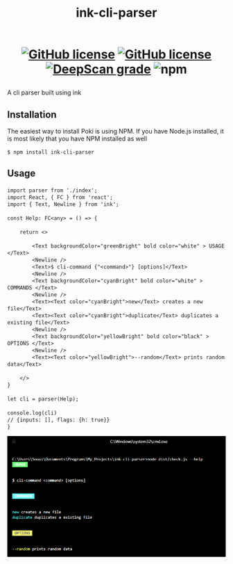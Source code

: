 <h1 align="center">ink-cli-parser
<br> <br>
<p align="center">

<a href="https://github.com/Souvikns/ink-cli-parser/actions/workflows/node.js.yml"><img alt="GitHub license" src="https://github.com/Souvikns/ink-cli-parser/actions/workflows/node.js.yml/badge.svg"></a>
<a href="https://github.com/Souvikns/ink-cli-parser/blob/main/LICENSE"><img alt="GitHub license" src="https://img.shields.io/github/license/Souvikns/ink-cli-parser"></a>
<a href="https://deepscan.io/dashboard#view=project&tid=8580&pid=17016&bid=374285"><img src="https://deepscan.io/api/teams/8580/projects/17016/branches/374285/badge/grade.svg" alt="DeepScan grade"></a>
<img alt="npm" src="https://img.shields.io/npm/dw/ink-cli-parser">
</p>

</h1>
A cli parser built using ink



## Installation
The easiest way to install Poki is using NPM. If you have Node.js installed, it is most likely that you have NPM installed as well

```
$ npm install ink-cli-parser
```

## Usage

```tsx
import parser from './index';
import React, { FC } from 'react';
import { Text, Newline } from 'ink';

const Help: FC<any> = () => {

    return <>

        <Text backgroundColor="greenBright" bold color="white" > USAGE </Text>
        <Newline />
        <Text>$ cli-command {"<command>"} [options]</Text>
        <Newline />
        <Text backgroundColor="cyanBright" bold color="white" > COMMANDS </Text>
        <Newline />
        <Text><Text color="cyanBright">new</Text> creates a new file</Text>
        <Text><Text color="cyanBright">duplicate</Text> duplicates a existing file</Text>
        <Newline />
        <Text backgroundColor="yellowBright" bold color="black" > OPTIONS </Text>
        <Newline />
        <Text><Text color="yellowBright">--random</Text> prints random data</Text>
        
    </>
}

let cli = parser(Help);

console.log(cli)
// {inputs: [], flags: {h: true}}
}

```

![ss](https://github.com/Souvikns/ink-cli-parser/blob/main/ss.PNG)
